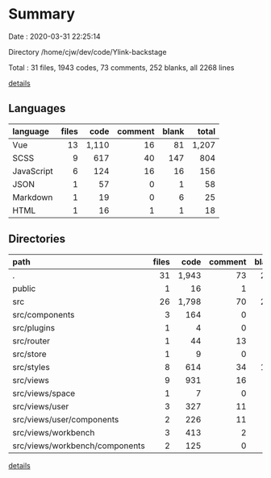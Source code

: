 # Summary

Date : 2020-03-31 22:25:14

Directory /home/cjw/dev/code/Ylink-backstage

Total : 31 files,  1943 codes, 73 comments, 252 blanks, all 2268 lines

[details](details.md)

## Languages
| language | files | code | comment | blank | total |
| :--- | ---: | ---: | ---: | ---: | ---: |
| Vue | 13 | 1,110 | 16 | 81 | 1,207 |
| SCSS | 9 | 617 | 40 | 147 | 804 |
| JavaScript | 6 | 124 | 16 | 16 | 156 |
| JSON | 1 | 57 | 0 | 1 | 58 |
| Markdown | 1 | 19 | 0 | 6 | 25 |
| HTML | 1 | 16 | 1 | 1 | 18 |

## Directories
| path | files | code | comment | blank | total |
| :--- | ---: | ---: | ---: | ---: | ---: |
| . | 31 | 1,943 | 73 | 252 | 2,268 |
| public | 1 | 16 | 1 | 1 | 18 |
| src | 26 | 1,798 | 70 | 240 | 2,108 |
| src/components | 3 | 164 | 0 | 14 | 178 |
| src/plugins | 1 | 4 | 0 | 2 | 6 |
| src/router | 1 | 44 | 13 | 2 | 59 |
| src/store | 1 | 9 | 0 | 3 | 12 |
| src/styles | 8 | 614 | 34 | 144 | 792 |
| src/views | 9 | 931 | 16 | 65 | 1,012 |
| src/views/space | 1 | 7 | 0 | 3 | 10 |
| src/views/user | 3 | 327 | 11 | 20 | 358 |
| src/views/user/components | 2 | 226 | 11 | 16 | 253 |
| src/views/workbench | 3 | 413 | 2 | 26 | 441 |
| src/views/workbench/components | 2 | 125 | 0 | 6 | 131 |

[details](details.md)